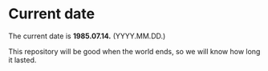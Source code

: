 # Current date

The current date is **1985.07.14.** (YYYY.MM.DD.)

This repository will be good when the world ends, so we will know how long it lasted.